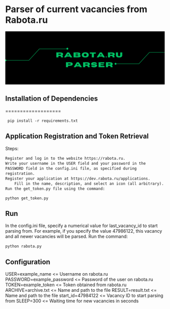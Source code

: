 # Parser of current vacancies from Rabota.ru

<p align="center">
  <img src="rabotaru.png" alt="title">
</p>


## Installation of Dependencies
===================

```
 pip install -r requirements.txt
```

## Application Registration and Token Retrieval

Steps:

    Register and log in to the website https://rabota.ru.
    Write your username in the USER field and your password in the PASSWORD field in the config.ini file, as specified during registration.
    Register your application at https://dev.rabota.ru/applications.
        Fill in the name, description, and select an icon (all arbitrary).
    Run the get_token.py file using the command:

```
python get_token.py
```

## Run

In the config.ini file, specify a numerical value for last_vacancy_id to start parsing from.
For example, if you specify the value 47986122, this vacancy and all newer vacancies will be parsed.
Run the command:

```
python rabota.py
```

## Configuration 

USER=example_name            <= Username on rabota.ru
PASSWORD=example_password    <= Password of the user on rabota.ru
TOKEN=example_token          <= Token obtained from rabota.ru
ARCHIVE=archive.txt          <= Name and path to the file
RESULT=result.txt            <= Name and path to the file
start_id=47984122     		 <= Vacancy ID to start parsing from
SLEEP=300                    <= Waiting time for new vacancies in seconds
